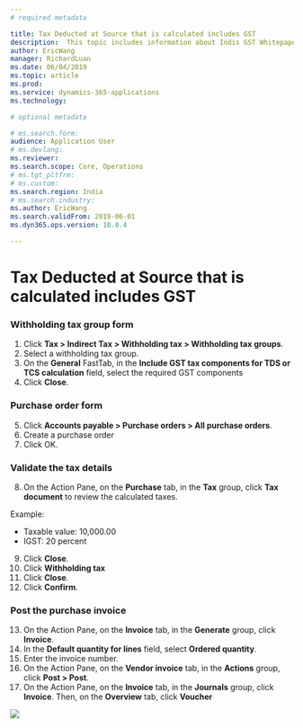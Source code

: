 ```yaml
---
# required metadata

title: Tax Deducted at Source that is calculated includes GST
description:  This topic includes information about Indis GST Whitepaper in Microsoft Dynamics 365 for Finance and Operations.
author: EricWang
manager: RichardLuan
ms.date: 06/04/2019
ms.topic: article
ms.prod: 
ms.service: dynamics-365-applications
ms.technology: 

# optional metadata

# ms.search.form: 
audience: Application User
# ms.devlang: 
ms.reviewer: 
ms.search.scope: Core, Operations
# ms.tgt_pltfrm: 
# ms.custom: 
ms.search.region: India
# ms.search.industry: 
ms.author: EricWang
ms.search.validFrom: 2019-06-01
ms.dyn365.ops.version: 10.0.4

---
```


# Tax Deducted at Source that is calculated includes GST

### Withholding tax group form

1. Click **Tax > Indirect Tax > Withholding tax > Withholding tax groups**.
2. Select a withholding tax group.
3. On the **General** FastTab, in the **Include GST tax components for TDS or TCS calculation** field, select the required GST components
4. Click **Close**.

### Purchase order form

5. Click **Accounts payable > Purchase orders > All purchase orders**.
6. Create a purchase order
7. Click OK.

### Validate the tax details

8. On the Action Pane, on the **Purchase** tab, in the **Tax** group, click **Tax document** to review the calculated taxes.

Example:

- Taxable value: 10,000.00
- IGST: 20 percent

9. Click **Close**.
10. Click **Withholding tax**
11. Click **Close**.
12. Click **Confirm**.

### Post the purchase invoice

13. On the Action Pane, on the **Invoice** tab, in the **Generate** group, click **Invoice**.
14. In the **Default quantity for lines** field, select **Ordered quantity**.
15. Enter the invoice number.
16. On the Action Pane, on the **Vendor invoice** tab, in the **Actions** group, click **Post > Post**.
17. On the Action Pane, on the **Invoice** tab, in the **Journals** group, click **Invoice**. Then, on the **Overview** tab, click **Voucher**

![](media/GST-Whitepaper/Annotation-2019-05-21-134817.png)




